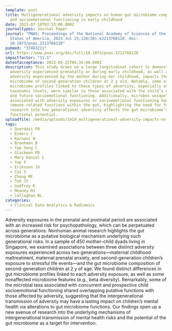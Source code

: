 ```yaml
---
template: post
title: Multigenerational adversity impacts on human gut microbiome composition
  and socioemotional functioning in early childhood
date: 2023-07-18T03:53:00.000Z
journaltypes: Journal Paper
journal: "PNAS: Proceedings of the National Academy of Sciences of the United
  States of America, 2023 Jul 25;120(30):e2213768120. doi:
  10.1073/pnas.2213768120"
pubmed: "37463211"
url: https://www.pnas.org/doi/full/10.1073/pnas.2213768120
impactfactor: "11.1"
dateofacceptance: 2023-05-25T06:34:00.000Z
description: This study draws on a large longitudinal cohort to demonstrate that
  adversity experienced prenatally or during early childhood, as well as
  adversity experienced by the mother during her childhood, impacts the gut
  microbiome of second-generation children at 2 y old. Notably, some of the
  microbiome profiles linked to these types of adversity, especially at higher
  taxonomic levels, were similar to those associated with the child’s current
  and future socioemotional functioning. Additionally, microbes uniquely
  associated with adversity exposures or socioemotional functioning have similar
  immune-related functions within the gut, highlighting the need for further
  research into how generational adversity affects the gut microbiome’s
  functional potential.
uploadfile: /media/uploads/1419_multigenerational-adversity-impacts-on-human-gut.pdf
tags:
  - Querdasi FR
  - Enders C
  - Karnani N
  - Broekman B
  - Yap Seng C
  - Gluckman PD
  - Mary Daniel L
  - Yap F
  - Eriksson JG
  - Cai S
  - Chong MF
  - Toh JY
  - Godfrey K
  - Meaney MJ
  - Callaghan BL
categories:
  - Clinical Data Analytics & Radiomics
---
```

<!--StartFragment-->

Adversity exposures in the prenatal and postnatal period are associated with an increased risk for psychopathology, which can be perpetuated across generations. Nonhuman animal research highlights the gut microbiome as a putative biological mechanism underlying such generational risks. In a sample of 450 mother–child dyads living in Singapore, we examined associations between three distinct adversity exposures experienced across two generations—maternal childhood maltreatment, maternal prenatal anxiety, and second-generation children’s exposure to stressful life events—and the gut microbiome composition of second-generation children at 2 y of age. We found distinct differences in gut microbiome profiles linked to each adversity exposure, as well as some nonaffected microbiome features (e.g., beta diversity). Remarkably, some of the microbial taxa associated with concurrent and prospective child socioemotional functioning shared overlapping putative functions with those affected by adversity, suggesting that the intergenerational transmission of adversity may have a lasting impact on children’s mental health via alterations to gut microbiome functions. Our findings open up a new avenue of research into the underlying mechanisms of intergenerational transmission of mental health risks and the potential of the gut microbiome as a target for intervention.

<!--EndFragment-->